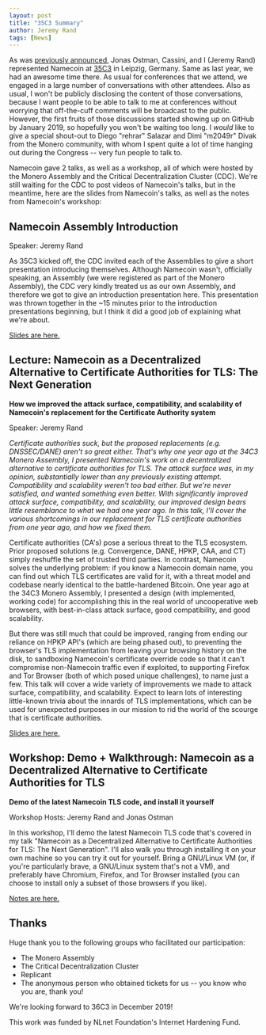 ```yaml
---
layout: post
title: "35C3 Summary"
author: Jeremy Rand
tags: [News]
---
```


As was [previously announced]({{site.baseurl}}2018/12/22/35c3.html), Jonas Ostman, Cassini, and I (Jeremy Rand) represented Namecoin at [35C3](https://events.ccc.de/congress/2018/wiki/index.php/Main_Page) in Leipzig, Germany.  Same as last year, we had an awesome time there.  As usual for conferences that we attend, we engaged in a large number of conversations with other attendees.  Also as usual, I won't be publicly disclosing the content of those conversations, because I want people to be able to talk to me at conferences without worrying that off-the-cuff comments will be broadcast to the public.  However, the first fruits of those discussions started showing up on GitHub by January 2019, so hopefully you won't be waiting too long.  I *would* like to give a special shout-out to Diego "rehrar" Salazar and Dimi "m2049r" Divak from the Monero community, with whom I spent quite a lot of time hanging out during the Congress -- very fun people to talk to.

Namecoin gave 2 talks, as well as a workshop, all of which were hosted by the Monero Assembly and the Critical Decentralization Cluster (CDC).  We're still waiting for the CDC to post videos of Namecoin's talks, but in the meantime, here are the slides from Namecoin's talks, as well as the notes from Namecoin's workshop:

## Namecoin Assembly Introduction

Speaker: Jeremy Rand

As 35C3 kicked off, the CDC invited each of the Assemblies to give a short presentation introducing themselves.  Although Namecoin wasn't, officially speaking, an Assembly (we were registered as part of the Monero Assembly), the CDC very kindly treated us as our own Assembly, and therefore we got to give an introduction presentation here.  This presentation was thrown together in the ~15 minutes prior to the introduction presentations beginning, but I think it did a good job of explaining what we're about.

[Slides are here.]({{site.baseurl}}resources/presentations/35C3/Namecoin_Introduction_35C3_Monero_Assembly.pdf)

## Lecture: Namecoin as a Decentralized Alternative to Certificate Authorities for TLS: The Next Generation

**How we improved the attack surface, compatibility, and scalability of Namecoin's replacement for the Certificate Authority system**

Speaker: Jeremy Rand

*Certificate authorities suck, but the proposed replacements (e.g. DNSSEC/DANE) aren't so great either. That's why one year ago at the 34C3 Monero Assembly, I presented Namecoin's work on a decentralized alternative to certificate authorities for TLS. The attack surface was, in my opinion, substantially lower than any previously existing attempt. Compatibility and scalability weren't too bad either. But we're never satisfied, and wanted something even better. With significantly improved attack surface, compatibility, and scalability, our improved design bears little resemblance to what we had one year ago. In this talk, I'll cover the various shortcomings in our replacement for TLS certificate authorities from one year ago, and how we fixed them.*

Certificate authorities (CA's) pose a serious threat to the TLS ecosystem. Prior proposed solutions (e.g. Convergence, DANE, HPKP, CAA, and CT) simply reshuffle the set of trusted third parties. In contrast, Namecoin solves the underlying problem: if you know a Namecoin domain name, you can find out which TLS certificates are valid for it, with a threat model and codebase nearly identical to the battle-hardened Bitcoin. One year ago at the 34C3 Monero Assembly, I presented a design (with implemented, working code) for accomplishing this in the real world of uncooperative web browsers, with best-in-class attack surface, good compatibility, and good scalability.

But there was still much that could be improved, ranging from ending our reliance on HPKP API's (which are being phased out), to preventing the browser's TLS implementation from leaving your browsing history on the disk, to sandboxing Namecoin's certificate override code so that it can't compromise non-Namecoin traffic even if exploited, to supporting Firefox and Tor Browser (both of which posed unique challenges), to name just a few. This talk will cover a wide variety of improvements we made to attack surface, compatibility, and scalability. Expect to learn lots of interesting little-known trivia about the innards of TLS implementations, which can be used for unexpected purposes in our mission to rid the world of the scourge that is certificate authorities.

[Slides are here.]({{site.baseurl}}resources/presentations/35C3/Namecoin_Next-Gen_TLS_35C3_Monero_Assembly.pdf)

## Workshop: Demo + Walkthrough: Namecoin as a Decentralized Alternative to Certificate Authorities for TLS

**Demo of the latest Namecoin TLS code, and install it yourself**

Workshop Hosts: Jeremy Rand and Jonas Ostman

In this workshop, I'll demo the latest Namecoin TLS code that's covered in my talk "Namecoin as a Decentralized Alternative to Certificate Authorities for TLS: The Next Generation". I'll also walk you through installing it on your own machine so you can try it out for yourself. Bring a GNU/Linux VM (or, if you're particularly brave, a GNU/Linux system that's not a VM), and preferably have Chromium, Firefox, and Tor Browser installed (you can choose to install only a subset of those browsers if you like).

[Notes are here.]({{site.baseurl}}resources/presentations/35C3/tls-workshop/)

## Thanks

Huge thank you to the following groups who facilitated our participation:

* The Monero Assembly
* The Critical Decentralization Cluster
* Replicant
* The anonymous person who obtained tickets for us -- you know who you are, thank you!

We're looking forward to 36C3 in December 2019!

This work was funded by NLnet Foundation's Internet Hardening Fund.
